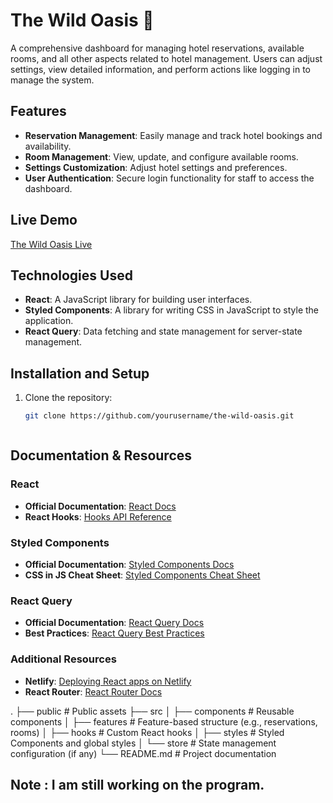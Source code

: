 # The Wild Oasis 🏨
A comprehensive dashboard for managing hotel reservations, available rooms, and all other aspects related to hotel management. Users can adjust settings, view detailed information, and perform actions like logging in to manage the system.

## Features
- **Reservation Management**: Easily manage and track hotel bookings and availability.
- **Room Management**: View, update, and configure available rooms.
- **Settings Customization**: Adjust hotel settings and preferences.
- **User Authentication**: Secure login functionality for staff to access the dashboard.

## Live Demo
[The Wild Oasis Live](https://the-wild-oasis-seven-tau.vercel.app/)


## Technologies Used
- **React**: A JavaScript library for building user interfaces.
- **Styled Components**: A library for writing CSS in JavaScript to style the application.
- **React Query**: Data fetching and state management for server-state management.

## Installation and Setup
1. Clone the repository:
   ```bash
   git clone https://github.com/yourusername/the-wild-oasis.git



## Documentation & Resources

### React
- **Official Documentation**: [React Docs](https://reactjs.org/docs/getting-started.html)
- **React Hooks**: [Hooks API Reference](https://reactjs.org/docs/hooks-reference.html)

### Styled Components
- **Official Documentation**: [Styled Components Docs](https://styled-components.com/docs)
- **CSS in JS Cheat Sheet**: [Styled Components Cheat Sheet](https://styled-components.com/docs/basics#helpers)

### React Query
- **Official Documentation**: [React Query Docs](https://react-query-v3.tanstack.com/overview)
- **Best Practices**: [React Query Best Practices](https://react-query-v3.tanstack.com/guides/best-practices)

### Additional Resources
- **Netlify**: [Deploying React apps on Netlify](https://docs.netlify.com/integrations/frameworks/react/)
- **React Router**: [React Router Docs](https://reactrouter.com/en/main)


.
├── public          # Public assets
├── src
│   ├── components  # Reusable components
│   ├── features    # Feature-based structure (e.g., reservations, rooms)
│   ├── hooks       # Custom React hooks
│   ├── styles      # Styled Components and global styles
│   └── store       # State management configuration (if any)
└── README.md       # Project documentation

## Note : I am still working on the program.

